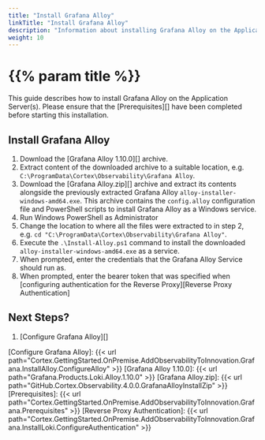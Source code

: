 ```yaml
---
title: "Install Grafana Alloy"
linkTitle: "Install Grafana Alloy"
description: "Information about installing Grafana Alloy on the Application Server(s)."
weight: 10
---
```


# {{% param title %}}

This guide describes how to install Grafana Alloy on the Application Server(s). Please ensure that the [Prerequisites][] have been completed before starting this installation.

## Install Grafana Alloy

1. Download the [Grafana Alloy 1.10.0][] archive.
1. Extract content of the downloaded archive to a suitable location, e.g. `C:\ProgramData\Cortex\Observability\Grafana Alloy`.
1. Download the [Grafana Alloy.zip][] archive and extract its contents alongside the previously extracted Grafana Alloy `alloy-installer-windows-amd64.exe`.
This archive contains the `config.alloy` configuration file and PowerShell scripts to install Grafana Alloy as a Windows service.
1. Run Windows PowerShell as Administrator
1. Change the location to where all the files were extracted to in step 2, e.g. `cd "C:\ProgramData\Cortex\Observability\Grafana Alloy"`.
1. Execute the `.\Install-Alloy.ps1` command to install the downloaded `alloy-installer-windows-amd64.exe` as a service.
1. When prompted, enter the credentials that the Grafana Alloy Service should run as.
1. When prompted, enter the bearer token that was specified when [configuring authentication for the Reverse Proxy][Reverse Proxy Authentication]

## Next Steps?

1. [Configure Grafana Alloy][]

[Configure Grafana Alloy]: {{< url path="Cortex.GettingStarted.OnPremise.AddObservabilityToInnovation.Grafana.InstallAlloy.ConfigureAlloy" >}}
[Grafana Alloy 1.10.0]:  {{< url path="Grafana.Products.Loki.Alloy.1.10.0" >}}
[Grafana Alloy.zip]: {{< url path="GitHub.Cortex.Observability.4.0.0.GrafanaAlloyInstallZip" >}}
[Prerequisites]: {{< url path="Cortex.GettingStarted.OnPremise.AddObservabilityToInnovation.Grafana.Prerequisites" >}}
[Reverse Proxy Authentication]: {{< url path="Cortex.GettingStarted.OnPremise.AddObservabilityToInnovation.Grafana.InstallLoki.ConfigureAuthentication" >}}
